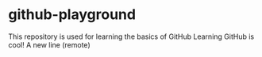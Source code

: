 # github-playground
This repository is used for learning the basics of GitHub
Learning GitHub is cool!
A new line (remote)
